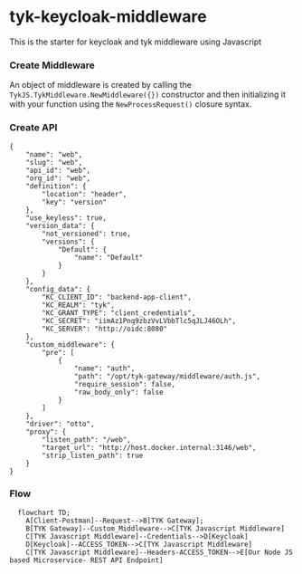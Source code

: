# tyk-keycloak-middleware

This is the starter for keycloak and tyk middleware using Javascript

### Create Middleware

An object of middleware is created by calling the `TykJS.TykMiddleware.NewMiddleware({})` constructor and then initializing it with your function using the `NewProcessRequest()` closure syntax.

### Create API

```
{
    "name": "web",
    "slug": "web",
    "api_id": "web",
    "org_id": "web",
    "definition": {
        "location": "header",
        "key": "version"
    },
    "use_keyless": true,
    "version_data": {
        "not_versioned": true,
        "versions": {
            "Default": {
                "name": "Default"
            }
        }
    },
    "config_data": {
        "KC_CLIENT_ID": "backend-app-client",
        "KC_REALM": "tyk",
        "KC_GRANT_TYPE": "client_credentials",
        "KC_SECRET": "iimAz1Pnq9zbzVvLVbbTlc5qJLJ46OLh",
        "KC_SERVER": "http://oidc:8080"
    },
    "custom_middleware": {
        "pre": [
            {
                "name": "auth",
                "path": "/opt/tyk-gateway/middleware/auth.js",
                "require_session": false,
                "raw_body_only": false
            }
        ]
    },
    "driver": "otto",
    "proxy": {
        "listen_path": "/web",
        "target_url": "http://host.docker.internal:3146/web",
        "strip_listen_path": true
    }
}
```
### Flow


```mermaid
  flowchart TD;
    A[Client-Postman]--Request-->B[TYK Gateway];
    B[TYK Gateway]--Custom_Middleware-->C[TYK Javascript Middleware]
    C[TYK Javascript Middleware]--Credentials-->D[Keycloak]
    D[Keycloak]--ACCESS_TOKEN-->C[TYK Javascript Middleware]
    C[TYK Javascript Middleware]--Headers-ACCESS_TOKEN-->E[Our Node JS based Microservice- REST API Endpoint]
```

